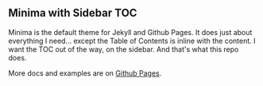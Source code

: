 
Minima with Sidebar TOC
-----------------------

Minima is the default theme for Jekyll and Github Pages.  It does just about 
everything I need... except the Table of Contents is inline with the content. 
I want the TOC out of the way, on the sidebar.  And that's what this repo does.

More docs and examples are on [Github Pages][home].

[home]: https://jwrr.github.io/minima-sidebar
